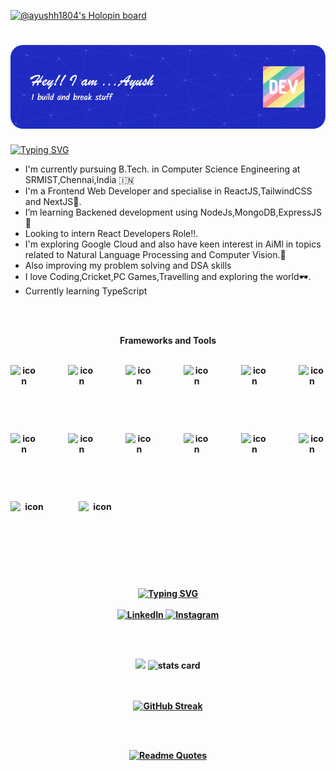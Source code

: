 

[![@ayushh1804's Holopin board](https://holopin.me/ayushh1804)](https://holopin.io/@ayushh1804)
<h1 align="center">
  <img src="newheader.png" alt="" style="border-radius: 20px;"/>
</h1>
 

<div>
  <div>
    
   
<a href="https://git.io/typing-svg"><img src="https://readme-typing-svg.demolab.com?font=Caveat&weight=700&size=35&pause=1000&color=01949A&center=true&multiline=true&width=435&lines=Wanna+know+more+about+me!!" alt="Typing SVG" /></a>
  </div>
  </div>
 <p align="center">
<ul>
  <li>  I'm currently pursuing B.Tech. in Computer Science Engineering at SRMIST,Chennai,India 🇮🇳</li>
  <li>I'm a Frontend Web Developer and specialise in ReactJS,TailwindCSS and NextJS👻.</li>
<li> I’m learning Backened development using NodeJs,MongoDB,ExpressJS👀</li>
<li> Looking to intern React Developers Role!!.</li>
<li>I'm exploring Google Cloud and also have keen interest in AiMl in topics related to Natural Language Processing and Computer Vision.🥹</li>
  <li>Also improving my problem solving and DSA skills</li>
<li> I love Coding,Cricket,PC Games,Travelling and exploring the world🕶.</li>
  
  <li>Currently learning TypeScript</li>

  </ul>
 
<br /><br />
<div align="center">
 <b> <p>Frameworks and Tools</p><b/>
  <br/>
<div style="display: flex;"><img src="https://techstack-generator.vercel.app/js-icon.svg" alt="icon" width="60" style="width: 60px; height: 60px; margin-right: 49px; margin-bottom: 49px;" /><img src="https://techstack-generator.vercel.app/cpp-icon.svg" alt="icon" width="60" style="width: 60px; height: 60px; margin-right: 49px; margin-bottom: 49px;" /><img src="https://techstack-generator.vercel.app/csharp-icon.svg" alt="icon" width="60" style="width: 60px; height: 60px; margin-right: 49px; margin-bottom: 49px;" /><img src="https://techstack-generator.vercel.app/redux-icon.svg" alt="icon" width="60" style="width: 60px; height: 60px; margin-right: 49px; margin-bottom: 49px;" /><img src="https://techstack-generator.vercel.app/react-icon.svg" alt="icon" width="60" style="width: 60px; height: 60px; margin-right: 49px; margin-bottom: 49px;" /><img src="https://techstack-generator.vercel.app/sass-icon.svg" alt="icon" width="60" style="width: 60px; height: 60px; margin-right: 0px; margin-bottom: 49px;" /></div><div style="display: flex;"><img src="https://techstack-generator.vercel.app/python-icon.svg" alt="icon" width="60" style="width: 60px; height: 60px; margin-right: 49px; margin-bottom: 49px;" /><img src="https://techstack-generator.vercel.app/prettier-icon.svg" alt="icon" width="60" style="width: 60px; height: 60px; margin-right: 49px; margin-bottom: 49px;" /><img src="https://techstack-generator.vercel.app/restapi-icon.svg" alt="icon" width="60" style="width: 60px; height: 60px; margin-right: 49px; margin-bottom: 49px;" /><img src="https://techstack-generator.vercel.app/github-icon.svg" alt="icon" width="60" style="width: 60px; height: 60px; margin-right: 49px; margin-bottom: 49px;" /><img src="https://techstack-generator.vercel.app/nginx-icon.svg" alt="icon" width="60" style="width: 60px; height: 60px; margin-right: 49px; margin-bottom: 49px;" /><img src="https://techstack-generator.vercel.app/django-icon.svg" alt="icon" width="60" style="width: 60px; height: 60px; margin-right: 0px; margin-bottom: 49px;" /></div><div style="display: flex;"><img src="https://techstack-generator.vercel.app/ts-icon.svg" alt="icon" width="60" style="width: 60px; height: 60px; margin-right: 49px; margin-bottom: 0px;" /><img src="https://techstack-generator.vercel.app/kubernetes-icon.svg" alt="icon" width="60" style="width: 60px; height: 60px; margin-right: 49px; margin-bottom: 0px;" /></div>

</div>
  <br />

 </p>
 
  </div>
  <br/><br />
  <p align="center">
  <a href="https://git.io/typing-svg"><img src="https://readme-typing-svg.demolab.com?font=Edu+NSW+ACT+Foundation&weight=700&size=35&pause=1000&color=190ED5&center=true&multiline=true&width=435&lines=U+can+ping+me+here...%3A)" alt="Typing SVG" /></a>
   <a href="https://www.linkedin.com/in/" target="ayushraj18">
     <br/><br />
    <img src="https://img.shields.io/badge/linkedin-%230077B5.svg?&style=for-the-badge&logo=linkedin&logoColor=white&color=071A2C" alt="LinkedIn"/>
  </a>
    <a href="https://instagram.com/" target="_ayushh__h">
    <img src="https://img.shields.io/badge/instagram-%23E4405F.svg?&style=for-the-badge&logo=instagram&logoColor=white&color=071A2C" alt="Instagram"/>
  </a>
  </p>
    <br /><br />
 <p align="center">
         <img src="https://github-profile-summary-cards.vercel.app/api/cards/most-commit-language?username=ayushh1804&theme=radical" />
        <img alt= "stats card" src="https://github-profile-summary-cards.vercel.app/api/cards/stats?username=ayushh1804&theme=radical">
  
  
<div align="center">
  
  <br /><br />
[![GitHub Streak](https://streak-stats.demolab.com/?user=ayushh1804)](https://git.io/streak-stats)
  
  </div>

  </div><br /><br />
  <div align="center">

  [![Readme Quotes](https://quotes-github-readme.vercel.app/api?type=horizontal&theme=dark)](https://github.com/piyushsuthar/github-readme-quotes)
     </div>  



&nbsp;&nbsp;
  


